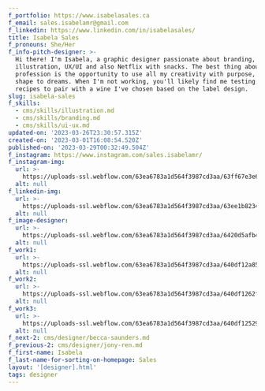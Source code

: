 ```yaml
---
f_portfolio: https://www.isabelasales.ca
f_email: sales.isabelamr@gmail.com
f_linkedin: https://www.linkedin.com/in/isabelasales/
title: Isabela Sales
f_pronouns: She/Her
f_info-pitch-designer: >-
  Hi there! I'm Isabela, a graphic designer passionate about branding,
  illustration, UX/UI and also Netflix with snacks. The best thing about this
  profession is the opportunity to use all my creativity with purpose, giving
  shape to dreams. When I'm not working, you'll likely find me testing new
  recipes to pair with a wine I've chosen based on the label design.
slug: isabela-sales
f_skills:
  - cms/skills/illustration.md
  - cms/skills/branding.md
  - cms/skills/ui-ux.md
updated-on: '2023-03-26T23:30:57.315Z'
created-on: '2023-03-01T16:08:54.520Z'
published-on: '2023-03-29T00:32:49.504Z'
f_instagram: https://www.instagram.com/sales.isabelamr/
f_instagram-img:
  url: >-
    https://uploads-ssl.webflow.com/63ea6783a1d564f3987cd3aa/63ff67e3e6a8a34fd0d96f39_insta%20(1).svg
  alt: null
f_linkedin-img:
  url: >-
    https://uploads-ssl.webflow.com/63ea6783a1d564f3987cd3aa/63ee1b823465de8414c4146a_linked-in-icon.svg
  alt: null
f_image-designer:
  url: >-
    https://uploads-ssl.webflow.com/63ea6783a1d564f3987cd3aa/6420d5afb4f0d22d8115692a_isabela-sales-1.jpg
  alt: null
f_work1:
  url: >-
    https://uploads-ssl.webflow.com/63ea6783a1d564f3987cd3aa/640df12a85f0c05d2bb90a06_Sales-Isabela-grad-show-work-img1.jpg
  alt: null
f_work2:
  url: >-
    https://uploads-ssl.webflow.com/63ea6783a1d564f3987cd3aa/640df1262f96960b2b9c70f1_Sales-Isabela-grad-show-work-img2.jpg
  alt: null
f_work3:
  url: >-
    https://uploads-ssl.webflow.com/63ea6783a1d564f3987cd3aa/640df125299a533caed7f2a1_Sales-Isabela-grad-show-work-img3.jpg
  alt: null
f_next-2: cms/designer/becca-saunders.md
f_previous-2: cms/designer/jony-ren.md
f_first-name: Isabela
f_last-name-for-sorting-on-homepage: Sales
layout: '[designer].html'
tags: designer
---
```



